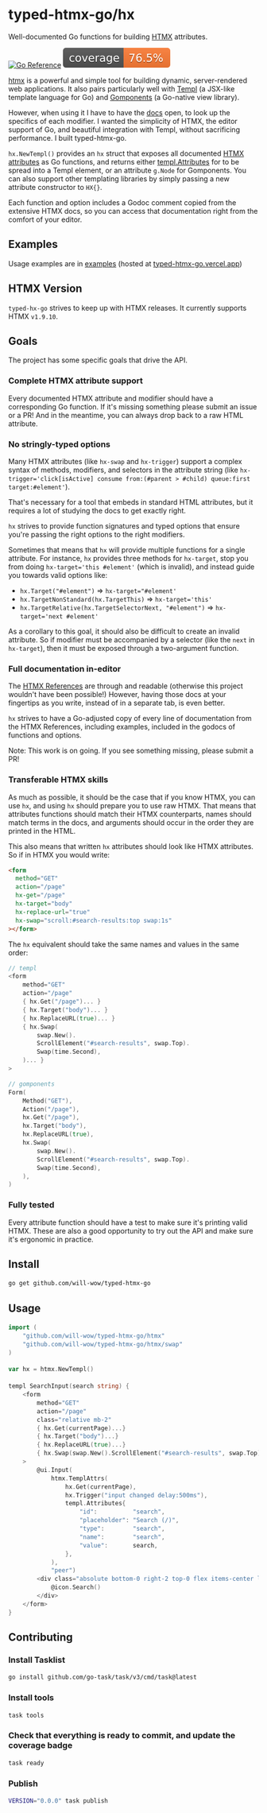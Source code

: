 # typed-htmx-go/hx

Well-documented Go functions for building [HTMX](https://htmx.org) attributes.

[![Go Reference](https://pkg.go.dev/badge/github.com/will-wow/typed-htmx-go.svg)](https://pkg.go.dev/github.com/will-wow/typed-htmx-go/hx)
![Code Coverage](./assets/badge.svg)

[htmx](https://htmx.org) is a powerful and simple tool for building dynamic, server-rendered web applications. It also pairs particularly well with [Templ](https://templ.guide) (a JSX-like template language for Go) and [Gomponents](https://www.gomponents.com/) (a Go-native view library).

However, when using it I have to have the [docs](https://htmx.org/reference) open, to look up the specifics of each modifier. I wanted the simplicity of HTMX, the editor support of Go, and beautiful integration with Templ, without sacrificing performance. I built typed-htmx-go.

`hx.NewTempl()` provides an `hx` struct that exposes all documented [HTMX attributes](https://htmx.org/reference/) as Go functions, and returns either [templ.Attributes](https://templ.guide/syntax-and-usage/attributes) for to be spread into a Templ element, or an attribute `g.Node` for Gomponents. You can also support other templating libraries by simply passing a new attribute constructor to `HX{}`.

Each function and option includes a Godoc comment copied from the extensive HTMX docs, so you can access that documentation right from the comfort of your editor.

## Examples

Usage examples are in [examples](./examples) (hosted at [typed-htmx-go.vercel.app](https://typed-htmx-go.vercel.app/))

## HTMX Version

`typed-hx-go` strives to keep up with HTMX releases. It currently supports HTMX `v1.9.10`.

## Goals

The project has some specific goals that drive the API.

### Complete HTMX attribute support

Every documented HTMX attribute and modifier should have a corresponding Go function. If it's missing something please submit an issue or a PR! And in the meantime, you can always drop back to a raw HTML attribute.

### No stringly-typed options

Many HTMX attributes (like `hx-swap` and `hx-trigger`) support a complex syntax of methods, modifiers, and selectors in the attribute string (like `hx-trigger='click[isActive] consume from:(#parent > #child) queue:first target:#element'`).

That's necessary for a tool that embeds in standard HTML attributes, but it requires a lot of studying the docs to get exactly right.

`hx` strives to provide function signatures and typed options that ensure you're passing the right options to the right modifiers.

Sometimes that means that `hx` will provide multiple functions for a single attribute. For instance, `hx` provides three methods for `hx-target`, stop you from doing `hx-target='this #element'` (which is invalid), and instead guide you towards valid options like:

- `hx.Target("#element")` => `hx-target="#element'`
- `hx.TargetNonStandard(hx.TargetThis)` => `hx-target='this'`
- `hx.TargetRelative(hx.TargetSelectorNext, "#element")` => `hx-target='next #element'`

As a corollary to this goal, it should also be difficult to create an invalid attribute. So if modifier must be accompanied by a selector (like the `next` in `hx-target`), then it must be exposed through a two-argument function.

### Full documentation in-editor

The [HTMX References](https://htmx.org/reference/) are through and readable (otherwise this project wouldn't have been possible!) However, having those docs at your fingertips as you write, instead of in a separate tab, is even better.

`hx` strives to have a Go-adjusted copy of every line of documentation from the HTMX References, including examples, included in the godocs of functions and options.

Note: This work is on going. If you see something missing, please submit a PR!

### Transferable HTMX skills

As much as possible, it should be the case that if you know HTMX, you can use `hx`, and using `hx` should prepare you to use raw HTMX. That means that attributes functions should match their HTMX counterparts, names should match terms in the docs, and arguments should occur in the order they are printed in the HTML.

This also means that written `hx` attributes should look like HTMX attributes. So if in HTMX you would write:

```html
<form
  method="GET"
  action="/page"
  hx-get="/page"
  hx-target="body"
  hx-replace-url="true"
  hx-swap="scroll:#search-results:top swap:1s"
></form>
```

The `hx` equivalent should take the same names and values in the same order:

```go
// templ
<form
	method="GET"
	action="/page"
	{ hx.Get("/page")... }
	{ hx.Target("body")... }
	{ hx.ReplaceURL(true)... }
	{ hx.Swap(
		swap.New().
		ScrollElement("#search-results", swap.Top).
		Swap(time.Second),
	)... }
>
```

```go
// gomponents
Form(
	Method("GET"),
	Action("/page"),
	hx.Get("/page"),
	hx.Target("body"),
	hx.ReplaceURL(true),
	hx.Swap(
		swap.New().
		ScrollElement("#search-results", swap.Top).
		Swap(time.Second),
	),
)
```

### Fully tested

Every attribute function should have a test to make sure it's printing valid HTMX. These are also a good opportunity to try out the API and make sure it's ergonomic in practice.

## Install

```bash
go get github.com/will-wow/typed-htmx-go
```

## Usage

```go
import (
	"github.com/will-wow/typed-htmx-go/htmx"
	"github.com/will-wow/typed-htmx-go/htmx/swap"
)

var hx = htmx.NewTempl()

templ SearchInput(search string) {
	<form
		method="GET"
		action="/page"
		class="relative mb-2"
		{ hx.Get(currentPage)...}
		{ hx.Target("body")...}
		{ hx.ReplaceURL(true)...}
		{ hx.Swap(swap.New().ScrollElement("#search-results", swap.Top))...}
	>
		@ui.Input(
			htmx.TemplAttrs(
				hx.Get(currentPage),
				hx.Trigger("input changed delay:500ms"),
				templ.Attributes{
					"id":          "search",
					"placeholder": "Search (/)",
					"type":        "search",
					"name":        "search",
					"value":       search,
				},
			),
			"peer")
		<div class="absolute bottom-0 right-2 top-0 flex items-center leading-none peer-focus:hidden">
			@icon.Search()
		</div>
	</form>
}
```

## Contributing

### Install Tasklist

```bash
go install github.com/go-task/task/v3/cmd/task@latest
```

### Install tools

```bash
task tools
```

### Check that everything is ready to commit, and update the coverage badge

```bash
task ready
```

### Publish

```bash
VERSION="0.0.0" task publish
```
